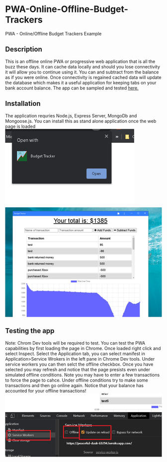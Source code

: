# PWA-Online-Offline-Budget-Trackers
PWA - Online/Offline Budget Trackers Example

## Description
This is an offline online PWA or progressive web application that is all the buzz these days. It can cache data locally and should you lose connectivity it will allow you to continue using it. You can and subtract from the balance as if you were online. Once connectivity is regained 
cached data will update the database which makes it a useful application for keeping tabs on your bank account balance. The app can be sampled and tested <a href= "https://peaceful-dusk-63294.herokuapp.com/"> here.</a>

## Installation
The application requries Node.js, Express Server, MongoDb and Mongoose.js. You can install this as stand alone application once the web page is loaded <img src = "./img/oa.png"> <img src = "./img/pwa.png"></a>

## Testing the app
Note: Chrom Dev tools will be required to test.
You can test the PWA capabilities by first loading the page in Chrome. Once loaded right click and select Inspect. Select the Application tab, you 
can select manifest in Application>Service Wrokers in the left pane in Chrome Dev tools. Under service workers you can then selct the offline checkbox. Once you have selected you may refresh and notice that the page presists even under simulated offline conditions. Note you may have to enter a few transactions to force the page to cahce. Under offline conditions try to make some transactions and then go online again. Notice that 
your balance has accounted for your offline transactions!
<img src = "./img/test.png">
